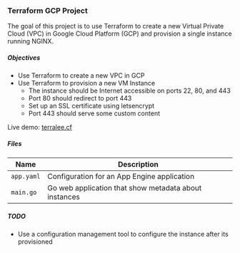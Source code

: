 ### Terraform GCP Project
The goal of this project is to use Terraform to create a new Virtual Private
Cloud (VPC) in Google Cloud Platform (GCP) and provision a single instance
running NGINX.

##### Objectives
- Use Terraform to create a new VPC in GCP
- Use Terraform to provision a new VM Instance
    - The instance should be Internet accessible on ports 22, 80, and 443
    - Port 80 should redirect to port 443
    - Set up an SSL certificate using letsencrypt
    - Port 443 should serve some custom content

Live demo: [terralee.cf](https://terralee.cf)

##### Files
Name | Description
--- | ---
`app.yaml` | Configuration for an App Engine application
`main.go` | Go web application that show metadata about instances

##### TODO
- Use a configuration management tool to configure the instance after its
  provisioned
